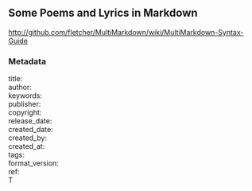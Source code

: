 ## Some Poems and Lyrics in Markdown

http://github.com/fletcher/MultiMarkdown/wiki/MultiMarkdown-Syntax-Guide  

### Metadata

title:  
author:  
keywords:  
publisher:  
copyright:  
release_date:  
created_date:  
created_by:  
created_at:  
tags:  
format_version:  
ref:  
T
